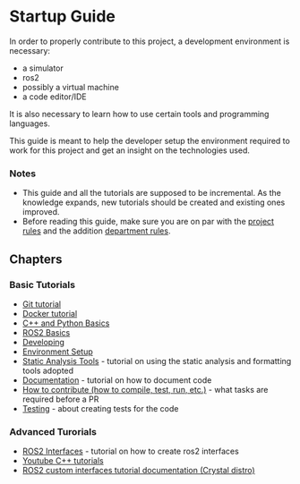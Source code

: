 # Startup Guide 

In order to properly contribute to this project, a development environment is necessary:

- a simulator
- ros2
- possibly a virtual machine
- a code editor/IDE

It is also necessary to learn how to use certain tools and programming languages.

This guide is meant to help the developer setup the environment required to work for this project and get an insight on the technologies used.

### Notes

- This guide and all the tutorials are supposed to be incremental. As the knowledge expands, new tutorials should be created and existing ones improved.
- Before reading this guide, make sure you are on par with the [project rules](https://docs.google.com/document/d/1-YuD-V7zwE_rMwYZ7jmOQysz29_Zj9U-KQ5oIUk4dAc/edit?usp=sharing) and the addition [department rules](https://docs.google.com/document/d/1kmiW4-pkKHlYM9V2sTS_4IJR4ODCaD_m/edit?usp=sharing&ouid=108427086324647392265&rtpof=true&sd=true).

## Chapters

### Basic Tutorials

- [Git tutorial](./git_tutorial.md)
- [Docker tutorial](./docker-tutorial.md)
- [C++ and Python Basics](./C++_basics.md)
- [ROS2 Basics](./ros2_tutorial.md)
- [Developing](./developing.md)
- [Environment Setup](./environment_setup.md)
- [Static Analysis Tools](./static_analysis_tools.md) - tutorial on using the static analysis and formatting tools adopted
- [Documentation](./documentation.md) - tutorial on how to document code
- [How to contribute (how to compile, test, run, etc.)](./contribute.md) - what tasks are required before a PR
- [Testing](./testing.md) - about creating tests for the code

### Advanced Turorials 

- [ROS2 Interfaces](./new_interface_tutorial.md) - tutorial on how to create ros2 interfaces
- [Youtube C++ tutorials](https://www.youtube.com/watch?v=18c3MTX0PK0&list=PLlrATfBNZ98dudnM48yfGUldqGD0S4FFb)
- [ROS2 custom interfaces tutorial documentation (Crystal distro)](https://docs.ros.org/en/crystal/Tutorials/Custom-ROS2-Interfaces.html#create-a-new-package)